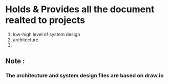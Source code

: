 # Holds & Provides all the document realted to projects
1. low-high level of system design
2. architecture
3. 


## Note :

### The architecture and system design files are based on draw.io

